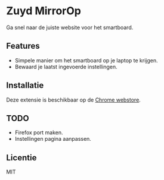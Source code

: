 # Zuyd MirrorOp

Ga snel naar de juiste website voor het smartboard.

## Features

- Simpele manier om het smartboard op je laptop te krijgen.
- Bewaard je laatst ingevoerde instellingen.

## Installatie

Deze extensie is beschikbaar op de [Chrome webstore](https://chrome.google.com/webstore/detail/zuydop/cjnhfanldejdcbepeobokiciojhbbgmk).

## TODO

- Firefox port maken.
- Instellingen pagina aanpassen.

## Licentie

MIT
